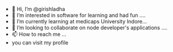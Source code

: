 - 👋 Hi, I’m @girishladha
- 👀 I’m interested in software for learning and had fun ....
- 🌱 I’m currently learning at medicaps University Indore...
- 💞️ I’m looking to collaborate on node developer's applications ....
- 📫 How to reach me ...
- you can visit my profile

<!---
girishladha/girishladha is a ✨ special ✨ repository because its `README.md` (this file) appears on your GitHub profile.
You can click the Preview link to take a look at your changes.
--->

